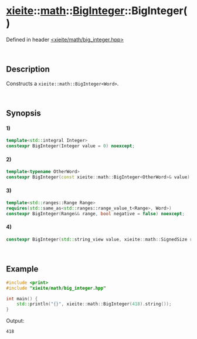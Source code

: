 # [xieite](../../../../../xieite.md)\:\:[math](../../../../../math.md)\:\:[BigInteger<Word>](../../../big_integer.md)\:\:BigInteger\(\)
Defined in header [<xieite/math/big_integer.hpp>](../../../../../../../include/xieite/math/big_integer.hpp)

&nbsp;

## Description
Constructs a `xieite::math::BigInteger<Word>`.

&nbsp;

## Synopsis
#### 1)
```cpp
template<std::integral Integer>
constexpr BigInteger(Integer value = 0) noexcept;
```
#### 2)
```cpp
template<typename OtherWord>
constexpr BigInteger(const xieite::math::BigInteger<OtherWord>& value) noexcept;
```
#### 3)
```cpp
template<std::ranges::Range Range>
requires(std::same_as<std::ranges::range_value_t<Range>, Word>)
constexpr BigInteger(Range&& range, bool negative = false) noexcept;
```
#### 4)
```cpp
constexpr BigInteger(std::string_view value, xieite::math::SignedSize radix = 10, const xieite::strings::IntegerComponents& components = xieite::strings::IntegerComponents()) noexcept;
```

&nbsp;

## Example
```cpp
#include <print>
#include "xieite/math/big_integer.hpp"

int main() {
    std::println("{}", xieite::math::BigInteger(418).string());
}
```
Output:
```
418
```
